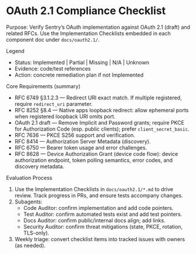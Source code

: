 # OAuth 2.1 Compliance Checklist

Purpose: Verify Sentry’s OAuth implementation against OAuth 2.1 (draft) and related RFCs. Use the Implementation Checklists embedded in each component doc under `docs/oauth2.1/`.

Legend

- Status: Implemented | Partial | Missing | N/A | Unknown
- Evidence: code/test references
- Action: concrete remediation plan if not Implemented

Core Requirements (summary)

- RFC 6749 §3.1.2.3 — Redirect URI exact match. If multiple registered, require `redirect_uri` parameter.
- RFC 8252 §8.4 — Native apps loopback redirect: allow ephemeral ports when registered loopback URI omits port.
- OAuth 2.1 draft — Remove Implicit and Password grants; require PKCE for Authorization Code (esp. public clients); prefer `client_secret_basic`.
- RFC 7636 — PKCE S256 support and verification.
- RFC 8414 — Authorization Server Metadata (discovery).
- RFC 6750 — Bearer token usage and error challenges.
 - RFC 8628 — Device Authorization Grant (device code flow): device authorization endpoint, token polling semantics, error codes, and discovery metadata.

Evaluation Process

1. Use the Implementation Checklists in `docs/oauth2.1/*.md` to drive review. Track progress in PRs, and ensure tests accompany changes.
2. Subagents:
   - Code Auditor: confirm implementation and add code pointers.
   - Test Auditor: confirm automated tests exist and add test pointers.
   - Docs Auditor: confirm public/internal docs align; add links.
   - Security Auditor: confirm threat mitigations (state, PKCE, rotation, TLS-only).
3. Weekly triage: convert checklist items into tracked issues with owners (as needed).
